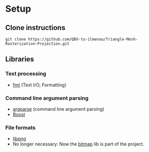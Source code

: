 # Setup

## Clone instructions

```
git clone https://github.com/QBV-tu-ilmenau/Triangle-Mesh-Rasterization-Projection.git
```

## Libraries

### Text processing

- [fmt](https://github.com/fmtlib/fmt) (Text I/O; Formatting)

### Command line argument parsing

- [argparse](https://github.com/p-ranav/argparse) (command line argument parsing)
- [Boost](https://www.boost.org/)

### File formats

- [libpng](http://www.libpng.org/pub/png/libpng.html)
- No longer necessary: Now the [bitmap](https://github.com/bebuch/bitmap) lib is part of the project.
